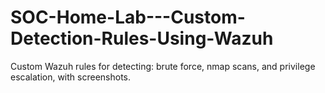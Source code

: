 # SOC-Home-Lab---Custom-Detection-Rules-Using-Wazuh
Custom Wazuh rules for detecting: brute force, nmap scans, and privilege escalation, with screenshots.

